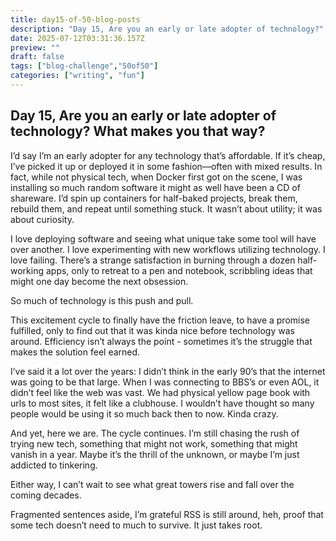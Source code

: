 ```yaml
---
title: day15-of-50-blog-posts
description: "Day 15, Are you an early or late adopter of technology?"
date: 2025-07-12T03:31:36.157Z
preview: ""
draft: false
tags: ["blog-challenge","50of50"]
categories: ["writing", "fun"]
---
```


## Day 15, Are you an early or late adopter of technology? What makes you that way?

I’d say I’m an early adopter for any technology that’s affordable. If it’s cheap, I’ve picked it up or deployed it in some fashion—often with mixed results. In fact, while not physical tech, when Docker first got on the scene, I was installing so much random software it might as well have been a CD of shareware. I’d spin up containers for half-baked projects, break them, rebuild them, and repeat until something stuck. It wasn’t about utility; it was about curiosity.

I love deploying software and seeing what unique take some tool will have over another. I love experimenting with new workflows utilizing technology. I love failing. There’s a strange satisfaction in burning through a dozen half-working apps, only to retreat to a pen and notebook, scribbling ideas that might one day become the next obsession.

So much of technology is this push and pull. 

This excitement cycle to finally have the friction leave, to have a promise fulfilled, only to find out that it was kinda nice before technology was around. Efficiency isn’t always the point - sometimes it’s the struggle that makes the solution feel earned.

I’ve said it a lot over the years: I didn’t think in the early 90’s that the internet was going to be that large. When I was connecting to BBS’s or even AOL, it didn’t feel like the web was vast. We had physical yellow page book with urls to most sites, it felt like a clubhouse. I wouldn’t have thought so many people would be using it so much back then to now. Kinda crazy.

And yet, here we are. The cycle continues. I’m still chasing the rush of trying new tech, something that might not work, something that might vanish in a year. Maybe it’s the thrill of the unknown, or maybe I’m just addicted to tinkering. 

Either way, I can’t wait to see what great towers rise and fall over the coming decades. 

Fragmented sentences aside, I’m grateful RSS is still around, heh, proof that some tech doesn’t need to much to survive. It just takes root.